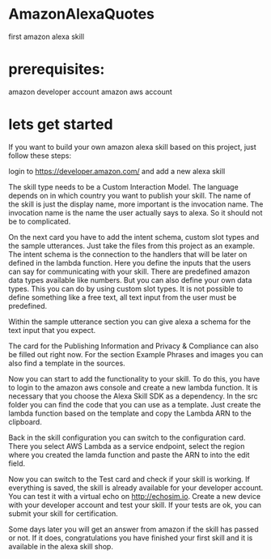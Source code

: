 # AmazonAlexaQuotes
first amazon alexa skill

# prerequisites:
amazon developer account
amazon aws account

# lets get started
If you want to build your own amazon alexa skill based on this project, just follow these steps:

login to https://developer.amazon.com/ and add a new alexa skill

The skill type needs to be a Custom Interaction Model.
The language depends on in which country you want to publish your skill.
The name of the skill is just the display name, more important is the invocation name.
The invocation name is the name the user actually says to alexa. So it should not be to complicated.

On the next card you have to add the intent schema, custom slot types and the sample utterances.
Just take the files from this project as an example.
The intent schema is the connection to the handlers that will be later on defined in the lambda function.
Here you define the inputs that the users can say for communicating with your skill.
There are predefined amazon data types available like numbers.
But you can also define your own data types. This you can do by using custom slot types.
It is not possible to define something like a free text, all text input from the user must be predefined.

Within the sample utterance section you can give alexa a schema for the text input that you expect.

The card for the Publishing Information and Privacy & Compliance can also be filled out right now. 
For the section Example Phrases and images you can also find a template in the sources.

Now you can start to add the functionality to your skill.
To do this, you have to login to the amazon aws console and create a new lambda function.
It is necessary that you choose the Alexa Skill SDK as a dependency.
In the src folder you can find the code that you can use as a template.
Just create the lambda function based on the template and copy the Lambda ARN to the clipboard.

Back in the skill configuration you can switch to the configuration card.
There you select AWS Lambda as a service endpoint, select the region where you created the lamda function and paste the ARN to into the edit field.

Now you can switch to the Test card and check if your skill is working.
If everything is saved, the skill is already available for your developer account.
You can test it with a virtual echo on http://echosim.io.
Create a new device with your developer account and test your skill.
If your tests are ok, you can submit your skill for certification.

Some days later you will get an answer from amazon if the skill has passed or not.
If it does, congratulations you have finished your first skill and it is available in the alexa skill shop.

